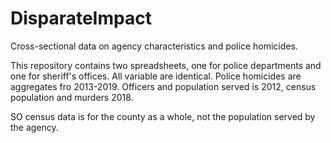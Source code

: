 # DisparateImpact
Cross-sectional data on agency characteristics and police homicides.

This repository contains two spreadsheets, one for police departments and one for sheriff's offices. All variable are identical. Police homicides are aggregates fro 2013-2019. Officers and population served is 2012, census population and murders 2018. 

SO census data is for the county as a whole, not the population served by the agency. 
